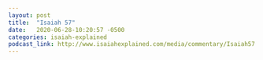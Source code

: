 ```yaml
---
layout: post
title:  "Isaiah 57"
date:   2020-06-28-10:20:57 -0500
categories: isaiah-explained
podcast_link: http://www.isaiahexplained.com/media/commentary/Isaiah57.mp3
---
```

